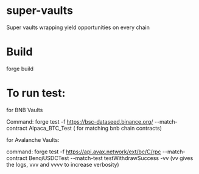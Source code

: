 # super-vaults
Super vaults wrapping yield opportunities on every chain

# Build
forge build
# To run test:
for BNB Vaults

Command: forge test -f https://bsc-dataseed.binance.org/ --match-contract Alpaca_BTC_Test ( for matching bnb chain contracts)

for Avalanche Vaults:

command: forge test -f https://api.avax.network/ext/bc/C/rpc --match-contract BenqiUSDCTest --match-test testWithdrawSuccess -vv (vv gives the logs, vvv and vvvv to increase verbosity)
